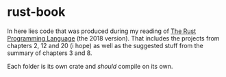 # rust-book
In here lies code that was produced during my reading of [The Rust Programming Language](github.com/rust-lang/book) (the 2018 version). That includes the projects from chapters 2, 12 and 20 (i hope) as well as the suggested stuff from the summary of chapters 3 and 8.

Each folder is its own crate and *should* compile  on its own.